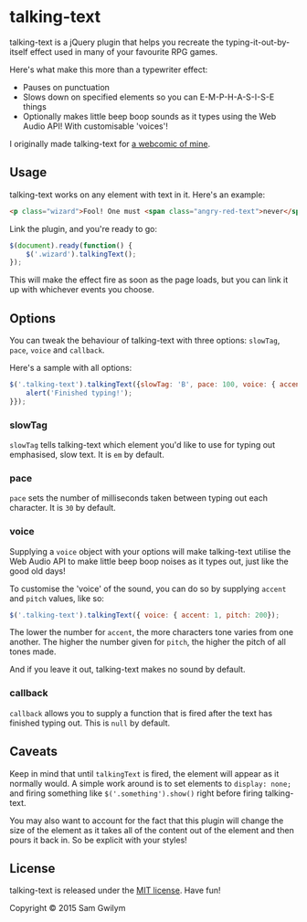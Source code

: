 # talking-text

talking-text is a jQuery plugin that helps you recreate the typing-it-out-by-itself effect used in many of your favourite RPG games.

Here's what make this more than a typewriter effect:
- Pauses on punctuation
- Slows down on specified elements so you can E-M-P-H-A-S-I-S-E things
- Optionally makes little beep boop sounds as it types using the Web Audio API! With customisable 'voices'!

I originally made talking-text for [a webcomic of mine](http://gwil.co/peaches/tales/2.html).

## Usage

talking-text works on any element with text in it. Here's an example:

```html
<p class="wizard">Fool! One must <span class="angry-red-text">never</span> even think of the <em>Forest of Impenetrable Sadness</em>!</p>  
```

Link the plugin, and you're ready to go:

```javascript
$(document).ready(function() {
	$('.wizard').talkingText();
});
```

This will make the effect fire as soon as the page loads, but you can link it up with whichever events you choose.

## Options

You can tweak the behaviour of talking-text with three options: `slowTag`, `pace`, `voice` and `callback`.

Here's a sample with all options:

```javascript
$('.talking-text').talkingText({slowTag: 'B', pace: 100, voice: { accent: 1, pitch: 200}, callback: function() {
	alert('Finished typing!');
}});
```

### slowTag

`slowTag` tells talking-text which element you'd like to use for typing out emphasised, slow text. It is `em` by default.


### pace

`pace` sets the number of milliseconds taken between typing out each character. It is `30` by default.

### voice

Supplying a `voice` object with your options will make talking-text utilise the Web Audio API to make little beep boop noises as it types out, just like the good old days!

To customise the 'voice' of the sound, you can do so by supplying `accent` and `pitch` values, like so:

```javascript
$('.talking-text').talkingText({ voice: { accent: 1, pitch: 200});
```

The lower the number for `accent`, the more characters tone varies from one another. The higher the number given for `pitch`, the higher the pitch of all tones made.

And if you leave it out, talking-text makes no sound by default.

### callback

`callback` allows you to supply a function that is fired after the text has finished typing out. This is `null` by default.

## Caveats

Keep in mind that until `talkingText` is fired, the element will appear as it normally would. A simple work around is to set elements to `display: none;` and firing something like `$('.something').show()` right before firing talking-text.

You may also want to account for the fact that this plugin will change the size of the element as it takes all of the content out of the element and then pours it back in. So be explicit with your styles!

## License

talking-text is released under the [MIT license](http://desandro.mit-license.org/). Have fun!

Copyright &copy; 2015 Sam Gwilym
